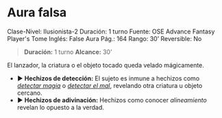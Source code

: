 # Aura falsa

Clase-Nivel: Ilusionista-2
Duración: 1 turno
Fuente: OSE Advance Fantasy Player's Tome
Inglés: False Aura
Pág.: 164
Rango: 30’
Reversible: No

> **Duración:** 1 turno
**Alcance:** 30’
> 

El lanzador, la criatura o el objeto tocado queda velado mágicamente.

- ▶ **Hechizos de detección:** El sujeto es inmune a hechizos como *[detectar magia](Detectar%20magia%20a73dfaa411474c60b18a36dca5b4548f.md)* o *[detectar el mal](Detectar%20el%20mal%204f8bfb7ca4084ae0865d81b3f4a205b4.md)*, revelando otra criatura u objeto cercano.
- ▶ **Hechizos de adivinación:** Hechizos como conocer *alineamiento* revelan lo opuesto a la verdad.
